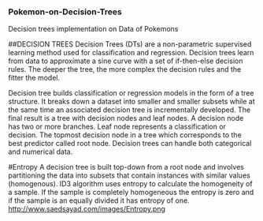 ### Pokemon-on-Decision-Trees
Decision trees implementation on Data of Pokemons

##DECISION TREES
Decision Trees (DTs) are a non-parametric supervised learning method used for classification and regression.
Decision trees learn from data to approximate a sine curve with a set of if-then-else decision rules. The deeper the tree, the more complex the decision rules and the fitter the model.

Decision tree builds classification or regression models in the form of a tree structure. It breaks down a dataset into smaller and smaller subsets while at the same time an associated decision tree is incrementally developed. The final result is a tree with decision nodes and leaf nodes. A decision node has two or more branches. Leaf node represents a classification or decision. The topmost decision node in a tree which corresponds to the best predictor called root node. Decision trees can handle both categorical and numerical data. 

#Entropy
A decision tree is built top-down from a root node and involves partitioning the data into subsets that contain instances with similar values (homogenous). ID3 algorithm uses entropy to calculate the homogeneity of a sample. If the sample is completely homogeneous the entropy is zero and if the sample is an equally divided it has entropy of one.
http://www.saedsayad.com/images/Entropy.png
